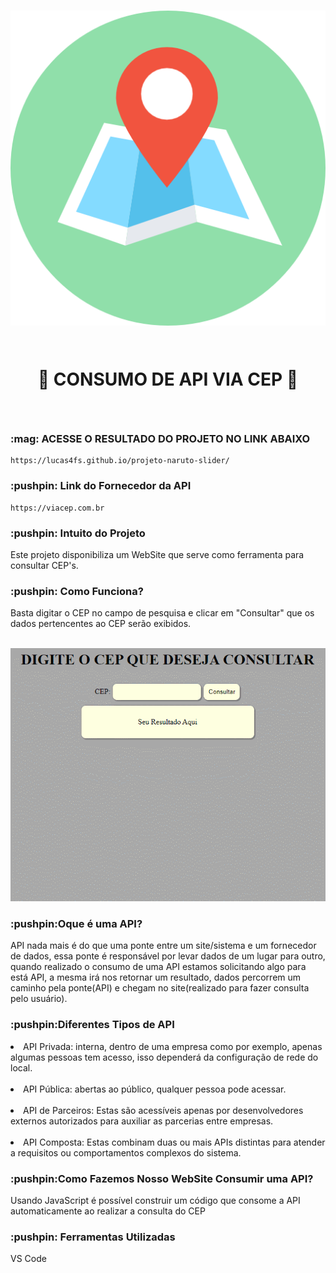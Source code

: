 <h1 align="center">
<img src="src/imagens/loc.png" >

<br>:round_pushpin: CONSUMO DE API VIA CEP :round_pushpin:
</h1>
<br>
<h3>
    :mag: ACESSE O RESULTADO DO PROJETO NO LINK ABAIXO
</h3>

```
https://lucas4fs.github.io/projeto-naruto-slider/
``` 

<h3>
    :pushpin: Link do Fornecedor da API
</h3>

```
https://viacep.com.br
``` 

<h3>
    :pushpin: Intuito do Projeto
</h3>

<p>
    Este projeto disponibiliza um WebSite que serve como ferramenta para consultar CEP's.
</p>

<h3>
    :pushpin: Como Funciona?
</h3>

<p>
    Basta digitar o CEP no campo de pesquisa e clicar em "Consultar" que os dados pertencentes ao CEP serão exibidos.

<br><img src="src\imagensreadme\consumindoapiviacep5.gif">
</p>

<h3>
    :pushpin:Oque é uma API?
</h3>

<p>
    API nada mais é do que uma ponte entre um site/sistema e um fornecedor de dados, essa ponte é responsável por levar dados de um lugar para outro, quando realizado o consumo de uma API estamos solicitando algo para está API, a mesma irá nos retornar um resultado, dados percorrem um caminho pela ponte(API) e chegam no site(realizado para fazer consulta pelo usuário).
</p>

<h3>
    :pushpin:Diferentes Tipos de API
</h3>

<li>
    API Privada: interna, dentro de uma empresa como por exemplo, apenas algumas pessoas tem acesso, isso dependerá da configuração de rede do local.
</li>
<br>
<li>
    API Pública: abertas ao público, qualquer pessoa pode acessar.
</li>
<br>
<li>
    API de Parceiros: Estas são acessíveis apenas por desenvolvedores externos autorizados para auxiliar as parcerias entre empresas.
</li>
<br>
<li>
    API Composta: Estas combinam duas ou mais APIs distintas para atender a requisitos ou comportamentos complexos do sistema. 
</li>

<h3>
    :pushpin:Como Fazemos Nosso WebSite Consumir uma API?
</h3>

<p>
    Usando JavaScript é possível construir um código que consome a API automaticamente ao realizar a consulta do CEP
</p>

<h3>
    :pushpin: Ferramentas Utilizadas
</h3>

<p>
    VS Code
</p>
